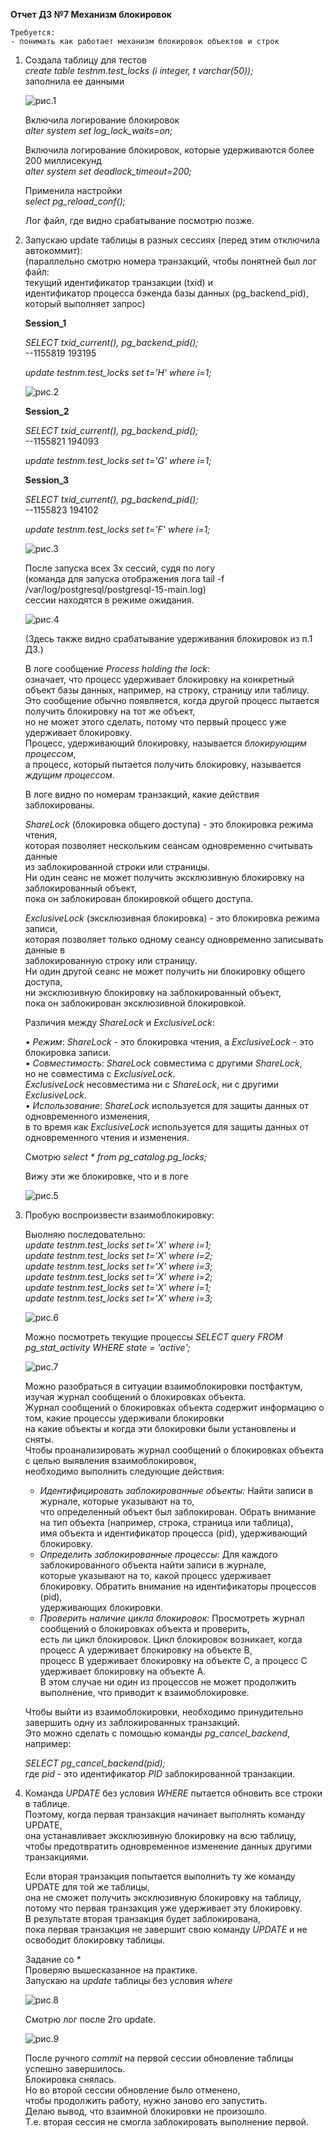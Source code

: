 **Отчет ДЗ №7 Механизм блокировок**  
   
	Требуется:  
	- понимать как работает механизм блокировок объектов и строк    
  
1. Создала таблицу для тестов  
	*create table testnm.test_locks (i integer, t varchar(50));*  
	заполнила ее данными
  
	![рис.1](https://github.com/tulenevak/otus-PostgreSQL-2024-03-tuleneva/tree/main/HW07%20-%20locks/image/im1.jpg)  

	Включила логирование блокировок  
	*alter system set log_lock_waits=on;*   
  
	Включила логирование блокировок, которые удерживаются более 200 миллисекунд  
	*alter system set deadlock_timeout=200;*  
  
	Применила настройки   
	*select pg_reload_conf();*  
  
	Лог файл, где видно срабатывание посмотрю позже.  
  
1. Запускаю update таблицы в разных сессиях (перед этим отключила автокоммит):  
	(параллельно смотрю номера транзакций, чтобы понятней был лог файл:  
	текущий идентификатор транзакции (txid) и   
	идентификатор процесса бэкенда базы данных (pg_backend_pid), который выполняет запрос)  
  
	**Session_1**  
  
	*SELECT txid_current(), pg_backend_pid();*  
	--1155819	193195  

	*update testnm.test_locks set t='H' where i=1;*  
  
	![рис.2](https://github.com/tulenevak/otus-PostgreSQL-2024-03-tuleneva/tree/main/HW07%20-%20locks/image/im2.jpg)  
    
	**Session_2**  
  
	*SELECT txid_current(), pg_backend_pid();*  
	--1155821	194093  
  
	*update testnm.test_locks set t='G' where i=1;*  
   
	**Session_3**    
  
	*SELECT txid_current(), pg_backend_pid();*  
	--1155823	194102  
  
	*update testnm.test_locks set t='F' where i=1;*  
   
	![рис.3](https://github.com/tulenevak/otus-PostgreSQL-2024-03-tuleneva/tree/main/HW07%20-%20locks/image/im3.jpg)  
  
	После запуска всех 3х сессий, судя по логу   
	(команда для запуска отображения лога tail -f /var/log/postgresql/postgresql-15-main.log)  
	сессии находятся в режиме ожидания.  
   
	![рис.4](https://github.com/tulenevak/otus-PostgreSQL-2024-03-tuleneva/tree/main/HW07%20-%20locks/image/im4.jpg)  
  
	(Здесь также видно срабатывание удерживания блокировок из п.1 ДЗ.)  
  
	В логе сообщение *Process holding the lock*:  
	означает, что процесс удерживает блокировку на конкретный объект базы данных, например, на строку, страницу или таблицу.    
	Это сообщение обычно появляется, когда другой процесс пытается получить блокировку на тот же объект,    
	но не может этого сделать, потому что первый процесс уже удерживает блокировку.  
	Процесс, удерживающий блокировку, называется *блокирующим процессом*,  
	а процесс, который пытается получить блокировку, называется *ждущим процессом*.  
  
	В логе видно по номерам транзакций, какие действия заблокированы.  
  
	*ShareLock* (блокировка общего доступа) - это блокировка режима чтения,  
	которая позволяет нескольким сеансам одновременно считывать данные  
	из заблокированной строки или страницы.  
	Ни один сеанс не может получить эксклюзивную блокировку на заблокированный объект,  
	пока он заблокирован блокировкой общего доступа.  
  
	*ExclusiveLock* (эксклюзивная блокировка) - это блокировка режима записи,  
	которая позволяет только одному сеансу одновременно записывать данные в  
	заблокированную строку или страницу.  
	Ни один другой сеанс не может получить ни блокировку общего доступа,  
	ни эксклюзивную блокировку на заблокированный объект,  
	пока он заблокирован эксклюзивной блокировкой.  
  
	Различия между *ShareLock* и *ExclusiveLock*:  

	• *Режим*: *ShareLock* - это блокировка чтения, а *ExclusiveLock* - это блокировка записи.  
	• *Совместимость*: *ShareLock* совместима с другими *ShareLock*,  
		но не совместима с *ExclusiveLock*.  
		*ExclusiveLock* несовместима ни с *ShareLock*, ни с другими *ExclusiveLock*.  
	• *Использование*: *ShareLock* используется для защиты данных от одновременного изменения,   
		в то время как *ExclusiveLock* используется для защиты данных от одновременного чтения и изменения.  
  
	Смотрю *select * from pg_catalog.pg_locks;*    
  
	Вижу эти же блокировке, что и в логе  
   
	![рис.5](https://github.com/tulenevak/otus-PostgreSQL-2024-03-tuleneva/tree/main/HW07%20-%20locks/image/im5.jpg)  
  
1. Пробую воспроизвести взаимоблокировку:      
  
	Выолняю последовательно:  
	*update testnm.test_locks set t='X' where i=1;	 
	update testnm.test_locks set t='X' where i=2;  	
	update testnm.test_locks set t='X' where i=3;  	
	update testnm.test_locks set t='X' where i=2;  	
	update testnm.test_locks set t='X' where i=1;  	
	update testnm.test_locks set t='X' where i=3;*	  
   
	![рис.6](https://github.com/tulenevak/otus-PostgreSQL-2024-03-tuleneva/tree/main/HW07%20-%20locks/image/im6.jpg)  
   
	Можно посмотреть текущие процессы *SELECT query FROM pg_stat_activity WHERE state = 'active';*  
   
	![рис.7](https://github.com/tulenevak/otus-PostgreSQL-2024-03-tuleneva/tree/main/HW07%20-%20locks/image/im7.jpg)  
    
	Можно разобраться в ситуации взаимоблокировки постфактум, изучая журнал сообщений о блокировках объекта.  
	Журнал сообщений о блокировках объекта содержит информацию о том, какие процессы удерживали блокировки   
	на какие объекты и когда эти блокировки были установлены и сняты.  
	Чтобы проанализировать журнал сообщений о блокировках объекта с целью выявления взаимоблокировок,  
	необходимо выполнить следующие действия:

	- *Идентифицировать заблокированные объекты:* Найти записи в журнале, которые указывают на то,  
		что определенный объект был заблокирован. Обрать внимание на тип объекта (например, строка, страница или таблица),  
		имя объекта и идентификатор процесса (pid), удерживающий блокировку.  
	- *Определить заблокированные процессы:* Для каждого заблокированного объекта найти записи в журнале,  
		которые указывают на то, какой процесс удерживает блокировку. Обратить внимание на идентификаторы процессов (pid),  
		удерживающих блокировки.  
	- *Проверить наличие цикла блокировок:* Просмотреть журнал сообщений о блокировках объекта и проверить,  
		есть ли цикл блокировок. Цикл блокировок возникает, когда процесс A удерживает блокировку на объекте B,  
		процесс B удерживает блокировку на объекте C, а процесс C удерживает блокировку на объекте A.  
		В этом случае ни один из процессов не может продолжить выполнение, что приводит к взаимоблокировке.  
  
	Чтобы выйти из взаимоблокировки, необходимо принудительно завершить одну из заблокированных транзакций.  
	Это можно сделать с помощью команды *pg_cancel_backend*, например:
  
	*SELECT pg_cancel_backend(pid);*  
	где *pid* - это идентификатор *PID* заблокированной транзакции.  

1. Команда *UPDATE* без условия *WHERE* пытается обновить все строки в таблице.   
	Поэтому, когда первая транзакция начинает выполнять команду UPDATE,   
	она устанавливает эксклюзивную блокировку на всю таблицу,  
	чтобы предотвратить одновременное изменение данных другими транзакциями.  
  
	Если вторая транзакция попытается выполнить ту же команду UPDATE для той же таблицы,  
	она не сможет получить эксклюзивную блокировку на таблицу,  
	потому что первая транзакция уже удерживает эту блокировку.  
	В результате вторая транзакция будет заблокирована,  
	пока первая транзакция не завершит свою команду *UPDATE* и не освободит блокировку таблицы.  
  
  
	Задание со *   
	Проверяю вышесказанное на практике.  
	Запускаю на *update* таблицы без условия *where*  
   
	![рис.8](https://github.com/tulenevak/otus-PostgreSQL-2024-03-tuleneva/tree/main/HW07%20-%20locks/image/im8.jpg)  
  
	Смотрю лог после 2го update.
   
	![рис.9](https://github.com/tulenevak/otus-PostgreSQL-2024-03-tuleneva/tree/main/HW07%20-%20locks/image/im9.jpg)  
  
	После ручного *commit* на первой сессии обновление таблицы успешно завершилось.   
	Блокировка снялась.    
	Но во второй сессии обновление было отменено,    
	чтобы продолжить работу, нужно заново его запустить.    
	Делаю вывод, что взаимной блокировки не произошло.   
	Т.е. вторая сессия не смогла заблокировать выполнение первой.  